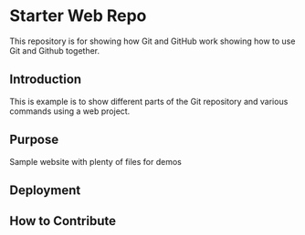 # Starter Web Repo

This repository is for showing how Git and GitHub work
showing how to use Git and Github together.

## Introduction 

This is example is to show different parts of the
Git repository and various commands using a 
web project.

## Purpose

Sample website with plenty of files for demos

## Deployment

## How to Contribute

